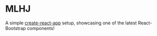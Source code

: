 # MLHJ

A simple [create-react-app](CRA-README.md) setup, showcasing one of the latest React-Bootstrap components!
